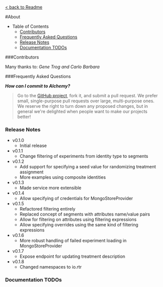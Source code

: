 [< back to Readme](../README.md)

#About

- Table of Contents
  * [Contributors](#contributors)
  * [Frequently Asked Questions](#faq)
  * [Release Notes](#release_notes)
  * [Documentation TODOs](#todo)


<a name="contributors"></a>
###Contributors

Many thanks to: _Gene Trog and Carlo Barbara_


<a name="faq"></a>
###Frequently Asked Questions

**_How can I commit to Alchemy?_**
>  Go to the [GitHub project](https://github.com/RentTheRunway2/alchemy), fork it, and submit a pull request. 
   We prefer small, single-purpose pull requests over large, multi-purpose ones. We reserve the right to turn
   down any proposed changes, but in general we're delighted when people want to make our projects better!


<a name="release_notes"></a>
### Release Notes

- v0.1.0
  * Initial release
- v0.1.1
  * Change filtering of experiments from identity type to segments
- v0.1.2
  * Add support for specifying a seed value for randomizing treatment assignment
  * More examples using composite identities
- v0.1.3
  * Made service more extensible
- v0.1.4
  * Allow specifying of credentials for MongoStoreProvider
- v0.1.5
  * Refactored filtering entirely
  * Replaced concept of segments with attributes name/value pairs
  * Allow for filtering on attributes using filtering expressions
  * Allow specifying overrides using the same kind of filtering expressions
- v0.1.6
  * More robust handling of failed experiment loading in MongoStoreProvider
- v0.1.7
  * Expose endpoint for updating treatment description  
- v0.1.8
  * Changed namespaces to io.rtr

<a name="todo"></a>
### Documentation TODOs
